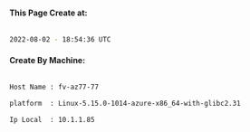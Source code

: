 
   
#### This Page Create at:

```bash

2022-08-02 - 18:54:36 UTC

```

#### Create By Machine:

```bash

Host Name : fv-az77-77

platform  : Linux-5.15.0-1014-azure-x86_64-with-glibc2.31

Ip Local  : 10.1.1.85

```

